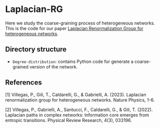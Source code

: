 # Laplacian-RG
Here we study the coarse-graining process of heterogeneous networks. This is the code for our paper [Laplacian Renormalization Group for heterogeneous networks](https://doi.org/10.1038/s41567-022-01866-8).

## Directory structure

- `Degree-distribution`: contains Python code for generate a coarse-grained version of the network.

## References
[1] Villegas, P., Gili, T., Caldarelli, G., & Gabrielli, A. (2023). Laplacian renormalization group for heterogeneous networks. Nature Physics, 1-6.

[2] Villegas, P., Gabrielli, A., Santucci, F., Caldarelli, G., & Gili, T. (2022). Laplacian paths in complex networks: Information core emerges from entropic transitions. Physical Review Research, 4(3), 033196.
